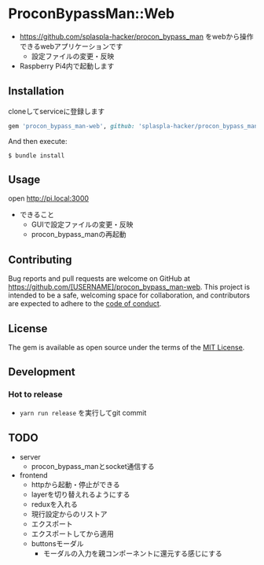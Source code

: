 # ProconBypassMan::Web
*  https://github.com/splaspla-hacker/procon_bypass_man をwebから操作できるwebアプリケーションです
    * 設定ファイルの変更・反映
* Raspberry Pi4内で起動します

## Installation
cloneしてserviceに登録します

```ruby
gem 'procon_bypass_man-web', github: 'splaspla-hacker/procon_bypass_man-web'
```

And then execute:

    $ bundle install

## Usage
open http://pi.local:3000

* できること
  * GUIで設定ファイルの変更・反映
  * procon_bypass_manの再起動

## Contributing

Bug reports and pull requests are welcome on GitHub at https://github.com/[USERNAME]/procon_bypass_man-web. This project is intended to be a safe, welcoming space for collaboration, and contributors are expected to adhere to the [code of conduct](https://github.com/[USERNAME]/procon_bypass_man-web/blob/master/CODE_OF_CONDUCT.md).

## License

The gem is available as open source under the terms of the [MIT License](https://opensource.org/licenses/MIT).

## Development
### Hot to release
* `yarn run release` を実行してgit commit

## TODO
* server
    * procon_bypass_manとsocket通信する
* frontend
    * httpから起動・停止ができる
    * layerを切り替えれるようにする
    * reduxを入れる
    * 現行設定からのリストア
    * エクスポート
    * エクスポートしてから適用
    * buttonsモーダル
        * モーダルの入力を親コンポーネントに還元する感じにする
